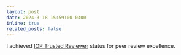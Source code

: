 ```yaml
---
layout: post
date: 2024-3-18 15:59:00-0400
inline: true
related_posts: false
---
```


I achieved [IOP Trusted Reviewer](https://api.accredible.com/v1/auth/invite?code=c677c4cb8f2bc60304e7&credential_id=26bd581f-bfb7-4857-8c31-00809545857d&url=https%3A%2F%2Faccreditations.ioppublishing.org%2F26bd581f-bfb7-4857-8c31-00809545857d&ident=09c89e07c5e18f0648f34667744f663bd6565a2d/) status for peer review excellence.

